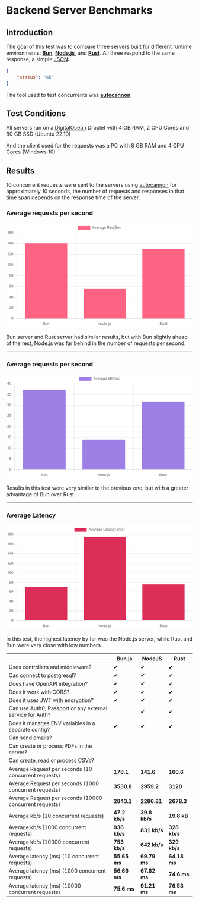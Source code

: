 # Backend Server Benchmarks

## Introduction
The goal of this test was to compare three servers built for different runtime environments: **[Bun](https://bun.sh/)**, **[Node.js](https://nodejs.org/)**, and **[Rust](https://www.rust-lang.org/)**. All three respond to the same response, a simple [JSON](https://www.json.org/):

```json
{
    "status": "ok"
}
```
The tool used to test concurrents was **[autocannon](https://github.com/mcollina/autocannon)**

## Test Conditions
All servers ran on a [DigitalOcean](https://www.digitalocean.com/) Droplet with 4 GB RAM, 2 CPU Cores and 80 GB SSD (Ubuntu 22.10)

And the client used for the requests was a PC with 8 GB RAM and 4 CPU Cores (Windows 10)

## Results
10 concurrent requests were sent to the servers using [autocannon](https://github.com/mcollina/autocannon) for approximately 10 seconds, the number of requests and responses in that time span depends on the response time of the server.

### **Average requests per second**
![req-sec](/docs/charts/req-sec.png)

Bun server and Rust server had similar results, but with Bun slightly ahead of the rest, Node.js was far behind in the number of requests per second.

***

### **Average requests per second**
![req-sec](/docs/charts/kb-sec.png)

Results in this test were very similar to the previous one, but with a greater advantage of Bun over Rust.

***

### **Average Latency**
![latency](/docs/charts/latency.png)

In this test, the highest latency by far was the Node.js server, while Rust and Bun were very close with low numbers.


|| Bun.js | NodeJS | Rust |
|-----------------------------------------------------------------|----------------------|--------------------------|----------------------------|
| Uses controllers and middleware? | ✔ | ✔ | ✔ |
| Can connect to postgresql? | ✔ | ✔ | ✔ |
| Does have OpenAPI integration? | ✔ | ✔ | ✔ |
| Does it work with CORS? | ✔ | ✔ | ✔ |
| Does it uses JWT with encryption? | ✔ | ✔ | ✔ |
| Can use Auth0, Passport or any external service for Auth? || ✔ | ✔ |
| Does it manages ENV variables in a separate config? | ✔ | ✔ | ✔ |
| Can send emails? ||||
| Can create or process PDFs in the server? ||||
| Can create, read or process CSVs? ||||
| Average Request per seconds (10 concurrent requests) | **178.1** | **141.6** | **160.6** |
| Average Request per seconds (1000 concurrent requests) | **3530.8** | **2959.2** | **3120** |
| Average Request per seconds (10000 concurrent requests) | **2843.1** | **2286.81** | **2678.3** |
| Average kb/s (10 concurrent requests) | **47.2 kb/s** | **39.8 kb/s** | **19.8 kB** |
| Average kb/s (1000 concurrent requests) | **936 kb/s** | **831 kb/s** | **328 kb/s** |
| Average kb/s (10000 concurrent requests) | **753 kb/s** | **642 kb/s** | **329 kb/s** |
| Average latency (ms) (10 concurrent requests) | **55.65 ms** | **69.79 ms** | **64.18 ms** |
| Average latency (ms) (1000 concurrent requests) | **56.66 ms** | **67.62 ms** | **74.6 ms** |
| Average latency (ms) (10000 concurrent requests) | **75.6 ms** | **91.21 ms** | **76.53 ms** |
